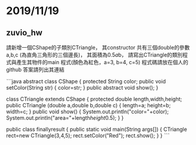 # 2019/11/19

## zuvio_hw

請新增一個CShape的子類別CTriangle，
其constructor 共有三個double的參數 a,b,c (為直角三角形的三個邊長)，
其面積為0.5*a*b，
請寫出CTriangle的類別程式與產生其物件的main 程式(顏色為紅色，a=3, b=4, c=5) 
程式碼請放在個人的github 
答案請列出其連結

ˋˋˋjava
abstract class CShape
{
  protected String color;
  public void setColor(String str)
  {
    color=str;
  }
  public abstract void show();
}


class CTriangle extends CShape
{
  protected double length,width,height;
  public CTriangle (double a,double b,double c)
  {
  length=a;
  height=b;
  width=c;
  }
  public void show() {
        System.out.println("color="+color);
        System.out.println("area="+length*height*0.5);
    }
}


public class finallyresult
{
  public static void main(String args[])
  {
    CTriangle rect=new CTriangle(3,4,5);
    rect.setColor("Red");
    rect.show();
  }
}
ˋˋˋ

